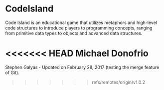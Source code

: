 # CodeIsland
Code Island is an educational game that utilizes metaphors and high-level code structures to introduce players to programming concepts, ranging from primitive data types to objects and advanced data structures.

<<<<<<< HEAD
Michael Donofrio
=======
Stephen Galyas - Updated on February 28, 2017 (testing the merge feature of Git).
>>>>>>> refs/remotes/origin/v1.0.2
